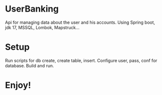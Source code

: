 # UserBanking
Api for managing data about the user and his accounts. Using Spring boot, jdk 17, MSSQL, Lombok, Mapstruck...


# Setup
Run scripts for db create, create table, insert.
Configure user, pass, conf for database.
Build and run.

# Enjoy!